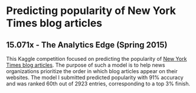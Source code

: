 # Predicting popularity of New York Times blog articles 
## 15.071x - The Analytics Edge (Spring 2015)

This Kaggle competition focused on predicting the popularity of [New York Times blog articles](https://www.kaggle.com/c/15-071x-the-analytics-edge-competition-spring-2015). The purpose of such a model is to help news organizations prioritize the order in which blog articles appear on their websites.  The model I submitted predicted popularity with 91% accuracy and was ranked 60th out of 2923 entries, corresponding to a top 3% finish.
